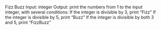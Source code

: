 Fizz Buzz
Input: integer
Output: print the numbers from 1 to the input integer, with several conditions:
If the integer is divisible by 3, print “Fizz”
If the integer is divisible by 5, print “Buzz”
If the integer is divisible by both 3 and 5, print “FizzBuzz”
